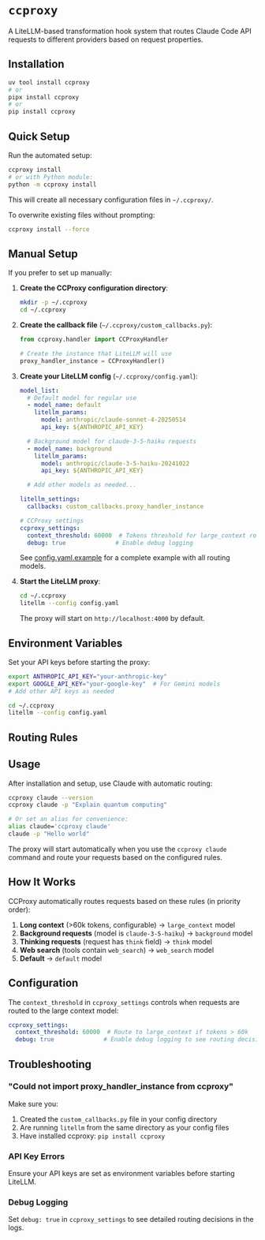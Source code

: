 # `ccproxy`

A LiteLLM-based transformation hook system that routes Claude Code API requests to different providers based on request properties.

## Installation

```bash
uv tool install ccproxy
# or
pipx install ccproxy
# or
pip install ccproxy
```

## Quick Setup

Run the automated setup:

```bash
ccproxy install
# or with Python module:
python -m ccproxy install
```

This will create all necessary configuration files in `~/.ccproxy/`.

To overwrite existing files without prompting:
```bash
ccproxy install --force
```

## Manual Setup

If you prefer to set up manually:

1. **Create the CCProxy configuration directory**:
   ```bash
   mkdir -p ~/.ccproxy
   cd ~/.ccproxy
   ```

2. **Create the callback file** (`~/.ccproxy/custom_callbacks.py`):
   ```python
   from ccproxy.handler import CCProxyHandler

   # Create the instance that LiteLLM will use
   proxy_handler_instance = CCProxyHandler()
   ```

3. **Create your LiteLLM config** (`~/.ccproxy/config.yaml`):
   ```yaml
   model_list:
     # Default model for regular use
     - model_name: default
       litellm_params:
         model: anthropic/claude-sonnet-4-20250514
         api_key: ${ANTHROPIC_API_KEY}

     # Background model for claude-3-5-haiku requests
     - model_name: background
       litellm_params:
         model: anthropic/claude-3-5-haiku-20241022
         api_key: ${ANTHROPIC_API_KEY}

     # Add other models as needed...

   litellm_settings:
     callbacks: custom_callbacks.proxy_handler_instance

   # CCProxy settings
   ccproxy_settings:
     context_threshold: 60000  # Tokens threshold for large_context routing
     debug: true              # Enable debug logging
   ```

   See [config.yaml.example](./config.yaml.example) for a complete example with all routing models.

4. **Start the LiteLLM proxy**:
   ```bash
   cd ~/.ccproxy
   litellm --config config.yaml
   ```

   The proxy will start on `http://localhost:4000` by default.

## Environment Variables

Set your API keys before starting the proxy:

```bash
export ANTHROPIC_API_KEY="your-anthropic-key"
export GOOGLE_API_KEY="your-google-key"  # For Gemini models
# Add other API keys as needed

cd ~/.ccproxy
litellm --config config.yaml
```

## Routing Rules

## Usage

After installation and setup, use Claude with automatic routing:

```bash
ccproxy claude --version
ccproxy claude -p "Explain quantum computing"

# Or set an alias for convenience:
alias claude='ccproxy claude'
claude -p "Hello world"
```

The proxy will start automatically when you use the `ccproxy claude` command and route your requests based on the configured rules.

## How It Works

CCProxy automatically routes requests based on these rules (in priority order):

1. **Long context** (>60k tokens, configurable) → `large_context` model
2. **Background requests** (model is `claude-3-5-haiku`) → `background` model
3. **Thinking requests** (request has `think` field) → `think` model
4. **Web search** (tools contain `web_search`) → `web_search` model
5. **Default** → `default` model

## Configuration

The `context_threshold` in `ccproxy_settings` controls when requests are routed to the large context model:

```yaml
ccproxy_settings:
  context_threshold: 60000  # Route to large_context if tokens > 60k
  debug: true              # Enable debug logging to see routing decisions
```

## Troubleshooting

### "Could not import proxy_handler_instance from ccproxy"

Make sure you:
1. Created the `custom_callbacks.py` file in your config directory
2. Are running `litellm` from the same directory as your config files
3. Have installed ccproxy: `pip install ccproxy`

### API Key Errors

Ensure your API keys are set as environment variables before starting LiteLLM.

### Debug Logging

Set `debug: true` in `ccproxy_settings` to see detailed routing decisions in the logs.
